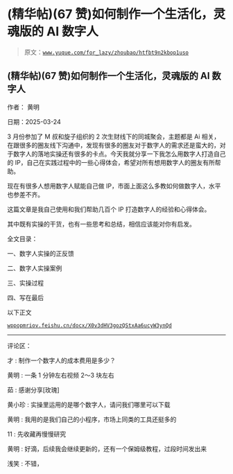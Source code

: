 # (精华帖)(67 赞)如何制作一个生活化，灵魂版的 AI 数字人

> 原文：[`www.yuque.com/for_lazy/zhoubao/htfbt9n2kbop1uso`](https://www.yuque.com/for_lazy/zhoubao/htfbt9n2kbop1uso)

## (精华帖)(67 赞)如何制作一个生活化，灵魂版的 AI 数字人

作者： 黄明

日期：2025-03-24

3 月份参加了 M 叔和旋子组织的 2 次生财线下的同城聚会，主题都是 Ai 相关，在跟很多的圈友线下沟通中，发现有很多的圈友对于数字人的需求还是蛮大的，对于数字人的落地实操还有很多的卡点。今天我就分享一下我怎么用数字人打造自己的 IP，自己在实践过程中的一些心得体会，希望对所有想用数字人的圈友有所帮助。

现在有很多人想用数字人赋能自己做 IP，市面上面这么多教如何做数字人，水平也参差不齐。

这篇文章是我自己使用和我们帮助几百个 IP 打造数字人的经验和心得体会。

其中既有实操的干货，也有一些思考和总结，相信应该能对你有启发。

全文目录：

一、数字人实操的正反馈

二、数字人实操案例

三、实操过程

四、写在最后

以下正文

[`wppopmriov.feishu.cn/docx/X0v3dHV3gozQStxAa6ucyW3ynQd`](https://wppopmriov.feishu.cn/docx/X0v3dHV3gozQStxAa6ucyW3ynQd)

* * *

评论区：

才 : 制作一个数字人的成本费用是多少？

黄明 : 一条 1 分钟左右视频 2～3 块左右

茹 : 感谢分享[玫瑰]

黄小珍 : 实操里运用的是哪个数字人，请问我们哪里可以下载

黄明 : 我用的是我们自己的小程序，市场上同类的工具还挺多的

11 : 先收藏再慢慢研究

黄明 : 好滴，后续我会继续更新的，还有一个保姆级教程，过段时间发出来

浅笑 : 不错，